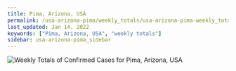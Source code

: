 ```yaml
---
title: Pima, Arizona, USA
permalink: /usa-arizona-pima/weekly_totals/usa-arizona-pima-weekly_totals.html
last_updated: Jan 14, 2022
keywords: ["Pima, Arizona, USA", "weekly totals"]
sidebar: usa-arizona-pima_sidebar
---
```


![Weekly Totals of Confirmed Cases for Pima, Arizona, USA](/covid_tracker/images/graphs/usa-arizona-pima-weekly_totals_graph.png)
